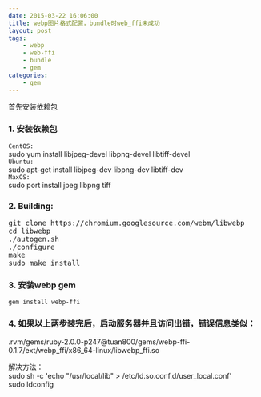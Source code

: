 ```yaml
---
date: 2015-03-22 16:06:00
title: webp图片格式配置，bundle时web_ffi未成功
layout: post
tags:
    - webp
    - web-ffi
    - bundle
    - gem
categories:
    - gem
---
```

首先安装依赖包
### 1. 安装依赖包

`CentOS:`  
sudo yum install libjpeg-devel libpng-devel libtiff-devel  
`Ubuntu:`  
sudo apt-get install libjpeg-dev libpng-dev libtiff-dev  
`MaxOS:`  
sudo  port install jpeg libpng tiff

### 2. Building:
<pre class="prettyprint linenums">
git clone https://chromium.googlesource.com/webm/libwebp
cd libwebp
./autogen.sh
./configure
make
sudo make install
</pre>
### 3. 安装webp gem
`gem install webp-ffi`
### 4. 如果以上两步装完后，启动服务器并且访问出错，错误信息类似：
.rvm/gems/ruby-2.0.0-p247@tuan800/gems/webp-ffi-0.1.7/ext/webp_ffi/x86_64-linux/libwebp_ffi.so

解决方法：  
sudo sh -c 'echo "/usr/local/lib" > /etc/ld.so.conf.d/user_local.conf'  
sudo ldconfig
